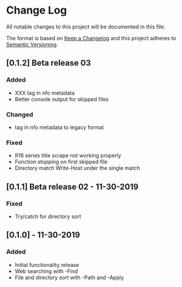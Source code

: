 # Change Log

All notable changes to this project will be documented in this file.

The format is based on [Keep a Changelog](http://keepachangelog.com/)
and this project adheres to [Semantic Versioning](http://semver.org/).

## [0.1.2] Beta release 03
### Added
 - <mpaa>XXX</mpaa> tag in nfo metadata
 - Better console output for skipped files

### Changed
 - <rating> tag in nfo metadata to legacy format

### Fixed
 - R18 series title scrape not working properly
 - Function stopping on first skipped file
 - Directory match Write-Host under the single match

## [0.1.1] Beta release 02 - 11-30-2019
### Fixed
 - Try/catch for directory sort

## [0.1.0] - 11-30-2019
### Added
 - Initial functionality release
 - Web searching with -Find
 - File and directory sort with -Path and -Apply

